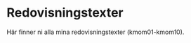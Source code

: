 ---
---
Redovisningstexter
=========================

Här finner ni alla mina redovisningstexter (kmom01-kmom10).
